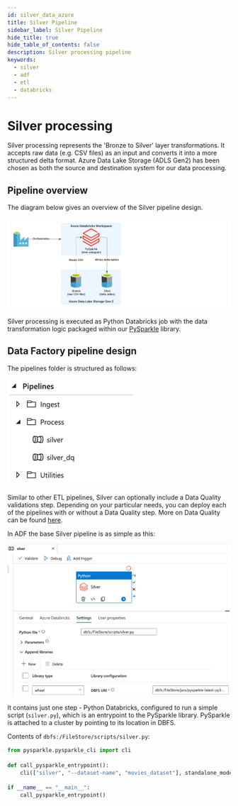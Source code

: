 ```yaml
---
id: silver_data_azure
title: Silver Pipeline
sidebar_label: Silver Pipeline
hide_title: true
hide_table_of_contents: false
description: Silver processing pipeline
keywords:
  - silver
  - adf
  - etl
  - databricks
---
```


# Silver processing

Silver processing represents the 'Bronze to Silver' layer transformations. It accepts raw data
(e.g. CSV files) as an input and converts it into a more structured delta format.
Azure Data Lake Storage (ADLS Gen2) has been chosen as both the source and destination system for
our data processing.

## Pipeline overview

The diagram below gives an overview of the Silver pipeline design.

![ADF_SilverPipelineDesign.png](../../images/ADF_SilverPipelineDesign.png?raw=true)


Silver processing is executed as Python Databricks job with the data transformation logic
packaged within our [PySparkle](../../../../common/data/pysparkle/pysparkle_quickstart.md) library.

## Data Factory pipeline design

The pipelines folder is structured as follows:

![ADF_SilverPipelinesList.png](../../images/ADF_SilverPipelinesList.png)

Similar to other ETL pipelines, Silver can optionally include a Data Quality validations step.
Depending on your particular needs, you can deploy each of the pipelines with or without a Data
Quality step. More on Data Quality can be found [here](data_quality_azure.md).

In ADF the base Silver pipeline is as simple as this:

![ADF_Silver.png](../../images/ADF_silver.png)

It contains just one step - Python Databricks, configured to run a simple script (`silver.py`),
which is an entrypoint to the PySparkle library. PySparkle is attached to a cluster by pointing
to its location in DBFS.

Contents of `dbfs:/FileStore/scripts/silver.py`:
```python
from pysparkle.pysparkle_cli import cli

def call_pysparkle_entrypoint():
    cli(["silver", "--dataset-name", "movies_dataset"], standalone_mode=False)

if __name__ == "__main__":
    call_pysparkle_entrypoint()
```

